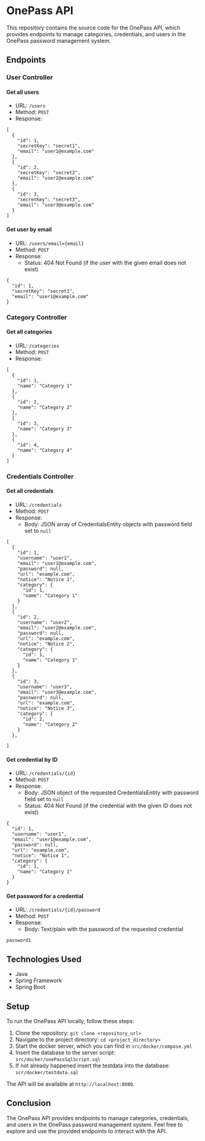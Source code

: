 # OnePass API

This repository contains the source code for the OnePass API, which provides endpoints to manage categories, credentials, and users in the OnePass password management system.

## Endpoints

### User Controller

#### Get all users

- URL: `/users`
- Method: `POST`
- Response: 

````
[
  {
    "id": 1,
    "secretKey": "secret1",
    "email": "user1@example.com"
  },
  {
    "id": 2,
    "secretKey": "secret2",
    "email": "user2@example.com"
  },
  {
    "id": 3,
    "secretKey": "secret3",
    "email": "user3@example.com"
  }
]
````

#### Get user by email

- URL: `/users/email={email}`
- Method: `POST`
- Response:
    - Status: 404 Not Found (if the user with the given email does not exist)
````
{
  "id": 1,
  "secretKey": "secret1",
  "email": "user1@example.com"
}
````

### Category Controller

#### Get all categories

- URL: `/categories`
- Method: `POST`
- Response:
````
[
  {
    "id": 1,
    "name": "Category 1"
  },
  {
    "id": 2,
    "name": "Category 2"
  },
  {
    "id": 3,
    "name": "Category 3"
  },
  {
    "id": 4,
    "name": "Category 4"
  }
]
````

### Credentials Controller

#### Get all credentials

- URL: `/credentials`
- Method: `POST`
- Response:
    - Body: JSON array of CredentialsEntity objects with password field set to `null`
```
[
  {
    "id": 1,
    "username": "user1",
    "email": "user1@example.com",
    "password": null,
    "url": "example.com",
    "notice": "Notice 1",
    "category": {
      "id": 1,
      "name": "Category 1"
    }
  },
  {
    "id": 2,
    "username": "user2",
    "email": "user2@example.com",
    "password": null,
    "url": "example.com",
    "notice": "Notice 2",
    "category": {
      "id": 1,
      "name": "Category 1"
    }
  },
  {
    "id": 3,
    "username": "user3",
    "email": "user3@example.com",
    "password": null,
    "url": "example.com",
    "notice": "Notice 3",
    "category": {
      "id": 2,
      "name": "Category 2"
    }
  },

]
```

#### Get credential by ID

- URL: `/credentials/{id}`
- Method: `POST`
- Response:
    - Body: JSON object of the requested CredentialsEntity with password field set to `null`
    - Status: 404 Not Found (if the credential with the given ID does not exist)

```
{
  "id": 1,
  "username": "user1",
  "email": "user1@example.com",
  "password": null,
  "url": "example.com",
  "notice": "Notice 1",
  "category": {
    "id": 1,
    "name": "Category 1"
  }
}
```

#### Get password for a credential

- URL: `/credentials/{id}/password`
- Method: `POST`
- Response:
    - Body: Text/plain with the password of the requested credential

```
password1
```


## Technologies Used

- Java
- Spring Framework
- Spring Boot

## Setup

To run the OnePass API locally, follow these steps:

1. Clone the repository: `git clone <repository_url>`
2. Navigate to the project directory: `cd <project_directory>`
3. Start the docker server, which you can find in `src/docker/compose.yml`
4. Insert the database to the server script: `src/docker/onePassSqlScript.sql`
5. If not already happened insert the testdata into the database: `scr/docker/testdata.sql`

The API will be available at `http://localhost:8080`.

## Conclusion

The OnePass API provides endpoints to manage categories, credentials, and users in the OnePass password management system. Feel free to explore and use the provided endpoints to interact with the API.
